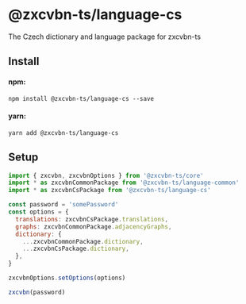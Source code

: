 # @zxcvbn-ts/language-cs

The Czech dictionary and language package for zxcvbn-ts


## Install

#### npm:

`npm install @zxcvbn-ts/language-cs --save`

#### yarn:

`yarn add @zxcvbn-ts/language-cs`

## Setup

```js
import { zxcvbn, zxcvbnOptions } from '@zxcvbn-ts/core'
import * as zxcvbnCommonPackage from '@zxcvbn-ts/language-common'
import * as zxcvbnCsPackage from '@zxcvbn-ts/language-cs'

const password = 'somePassword'
const options = {
  translations: zxcvbnCsPackage.translations,
  graphs: zxcvbnCommonPackage.adjacencyGraphs,
  dictionary: {
    ...zxcvbnCommonPackage.dictionary,
    ...zxcvbnCsPackage.dictionary,
  },
}

zxcvbnOptions.setOptions(options)

zxcvbn(password)
```
